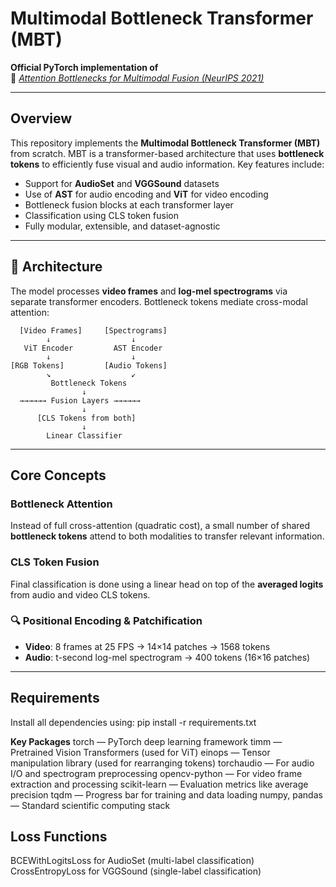 # Multimodal Bottleneck Transformer (MBT)

**Official PyTorch implementation of**  
📄 _[Attention Bottlenecks for Multimodal Fusion (NeurIPS 2021)](https://arxiv.org/abs/2107.00135)_

---

## Overview

This repository implements the **Multimodal Bottleneck Transformer (MBT)** from scratch. MBT is a transformer-based architecture that uses **bottleneck tokens** to efficiently fuse visual and audio information. Key features include:

- Support for **AudioSet** and **VGGSound** datasets
- Use of **AST** for audio encoding and **ViT** for video encoding
- Bottleneck fusion blocks at each transformer layer
- Classification using CLS token fusion
- Fully modular, extensible, and dataset-agnostic

---

## 🔧 Architecture

The model processes **video frames** and **log-mel spectrograms** via separate transformer encoders. Bottleneck tokens mediate cross-modal attention:

      [Video Frames]     [Spectrograms]
            ↓                  ↓
       ViT Encoder         AST Encoder
            ↓                  ↓
    [RGB Tokens]         [Audio Tokens]
            ↘                  ↙
             Bottleneck Tokens   
                    ↓ 
      →→→→→→ Fusion Layers →→→→→→
                    ↓
          [CLS Tokens from both]
                    ↓
            Linear Classifier


---

## Core Concepts

### Bottleneck Attention
Instead of full cross-attention (quadratic cost), a small number of shared **bottleneck tokens** attend to both modalities to transfer relevant information.

### CLS Token Fusion
Final classification is done using a linear head on top of the **averaged logits** from audio and video CLS tokens.

### 🔍 Positional Encoding & Patchification
- **Video**: 8 frames at 25 FPS → 14×14 patches → 1568 tokens
- **Audio**: t-second log-mel spectrogram → 400 tokens (16×16 patches)

---

## Requirements

Install all dependencies using:
pip install -r requirements.txt

**Key Packages**
torch — PyTorch deep learning framework
timm — Pretrained Vision Transformers (used for ViT)
einops — Tensor manipulation library (used for rearranging tokens)
torchaudio — For audio I/O and spectrogram preprocessing
opencv-python — For video frame extraction and processing
scikit-learn — Evaluation metrics like average precision
tqdm — Progress bar for training and data loading
numpy, pandas — Standard scientific computing stack

## **Loss Functions**

BCEWithLogitsLoss for AudioSet (multi-label classification)
CrossEntropyLoss for VGGSound (single-label classification)

